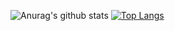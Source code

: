 ![Anurag's github stats](https://github-readme-stats.vercel.app/api?username=dsky1990&show_icons=true&theme=vue-dark&count_private=true)
[![Top Langs](https://github-readme-stats.vercel.app/api/top-langs/?username=dsky1990)](https://github.com/anuraghazra/github-readme-stats)

